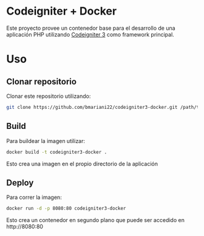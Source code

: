 # Codeigniter + Docker
Este proyecto provee un contenedor base para el desarrollo de una aplicación PHP utilizando [Codeigniter 3](https://codeigniter.com/userguide3/general/welcome.html) como framework principal.

# Uso
## Clonar repositorio
Clonar este repositorio utilizando:
```bash
git clone https://github.com/bmariani22/codeigniter3-docker.git /path/to/folder/
```

## Build
Para buildear la imagen utilizar:
```bash
docker build -t codeigniter3-docker .
```

Esto crea una imagen en el propio directorio de la aplicación

## Deploy
Para correr la imagen:
```bash
docker run -d -p 8080:80 codeigniter3-docker
```

Esto crea un contenedor en segundo plano que puede ser accedido en http://8080:80